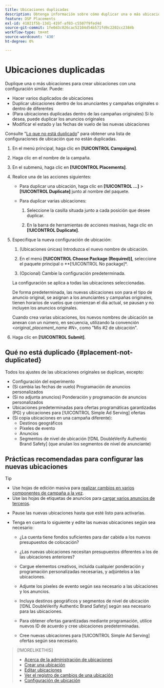 ```yaml
---
title: Ubicaciones duplicadas
description: Obtenga información sobre cómo duplicar una o más ubicaciones.
feature: DSP Placements
exl-id: 41021f5b-13d1-419f-af03-c5507f9fed4d
source-git-commit: 1fe0d3c026cac52104d54b571fd9c2202cc2384b
workflow-type: tm+mt
source-wordcount: '430'
ht-degree: 0%

---
```


# Ubicaciones duplicadas

<!-- Some placements don't have this option. Clarify which placement types aren't eligible -- is it PG placements, or all placements using private inventory? And anything else? -->

Duplique una o más ubicaciones para crear ubicaciones con una configuración similar. Puede:

* Hacer varios duplicados de ubicaciones
* Duplicar ubicaciones dentro de los anunciantes y campañas originales o dentro de diferentes
* (Para ubicaciones duplicadas dentro de las campañas originales) Si lo desea, puede duplicar los anuncios originales
* Modificar el estado y las fechas de vuelo de las nuevas ubicaciones

Consulte &quot;[Lo que no está duplicado](#placement-not-duplicated)&quot; para obtener una lista de configuraciones de ubicación que no están duplicadas.

1. En el menú principal, haga clic en **[!UICONTROL Campaigns]**.

1. Haga clic en el nombre de la campaña.

1. En el submenú, haga clic en **[!UICONTROL Placements]**.

1. Realice una de las acciones siguientes:

   * Para duplicar una ubicación, haga clic en **[!UICONTROL ...]** > **[!UICONTROL Duplicate]** junto al nombre del paquete.

   * Para duplicar varias ubicaciones:

      1. Seleccione la casilla situada junto a cada posición que desee duplicar.

      1. En la barra de herramientas de acciones masivas, haga clic en **[!UICONTROL Duplicate]**.

1. Especifique la nueva configuración de ubicación:

   1. (Ubicaciones únicas) Introduzca el nuevo nombre de ubicación.

   1. En el menú **[!UICONTROL Choose Package (Required)]**, seleccione el paquete principal o **[!UICONTROL No package]*.

   1. (Opcional) Cambie la configuración predeterminada.

   La configuración se aplica a todas las ubicaciones seleccionadas.

   De forma predeterminada, las nuevas ubicaciones son para el tipo de anuncio original, se asignan a los anunciantes y campañas originales, tienen horarios de vuelos que comienzan el día actual, se pausan y no incluyen los anuncios originales.

   Cuando crea varias ubicaciones, los nuevos nombres de ubicación se anexan con un número, en secuencia, utilizando la convención &lt;*original_placement_name #N*>, como &quot;Mis #2 de ubicación&quot;.

1. Haga clic en **[!UICONTROL Submit]**.

## Qué no está duplicado {#placement-not-duplicated}

Todos los ajustes de las ubicaciones originales se duplican, excepto:

* Configuración del experimento
* (Si cambia las fechas de vuelo) Programación de anuncios personalizados
* (Si no adjunta anuncios) Ponderación y programación de anuncios personalizados
* Ubicaciones predeterminadas para ofertas programáticas garantizadas (PG) y ubicaciones para [!UICONTROL Simple Ad Serving] ofertas
* (Si copia ubicaciones en una campaña diferente):
   * Destinos geográficos
   * Píxeles de evento
   * Anuncios
   * Segmentos de nivel de ubicación [!DNL DoubleVerify Authentic Brand Safety] (que anulan los segmentos de nivel de anunciante)

## Prácticas recomendadas para configurar las nuevas ubicaciones

>[!TIP]
>
>* Use hojas de edición masiva para [realizar cambios en varios componentes de campaña a la vez](/help/dsp/campaign-management/campaign-components-review-edit.md).
>* Use las hojas de etiquetas de anuncios para [cargar varios anuncios de terceros](/help/dsp/campaign-management/ads/ad-create-multiple.md).

* Pause las nuevas ubicaciones hasta que esté listo para activarlas.

* Tenga en cuenta lo siguiente y edite las nuevas ubicaciones según sea necesario:

   * ¿La cuenta tiene fondos suficientes para dar cabida a los nuevos presupuestos de colocación?

   * ¿Las nuevas ubicaciones necesitan presupuestos diferentes a los de las ubicaciones anteriores?

   * Cargue elementos creativos, incluida cualquier ponderación y programación personalizadas necesarias, y adjúntelos a las ubicaciones.

   * Adjunte los píxeles de evento según sea necesario a las ubicaciones y los anuncios.

   * Incluya destinos geográficos y segmentos de nivel de ubicación [!DNL DoubleVerify Authentic Brand Safety] según sea necesario para las ubicaciones.

   * Para obtener ofertas garantizadas mediante programación, utilice nuevos ID de acuerdo y cree ubicaciones predeterminadas.

   * Cree nuevas ubicaciones para [!UICONTROL Simple Ad Serving] ofertas según sea necesario.

>[!MORELIKETHIS]
>
>* [Acerca de la administración de ubicaciones](placement-about.md)
>* [Crear una ubicación](placement-create.md)
>* [Editar ubicaciones](placement-edit.md)
>* [Ver el registro de cambios de una ubicación](placement-change-log.md)
>* [Configuración de ubicación](placement-settings.md)
